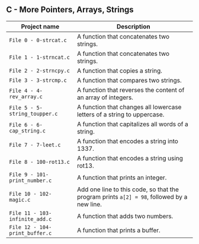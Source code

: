 ## C - More Pointers, Arrays, Strings

| Project name | Description |
| ------------ | ----------- |
| `File 0 - 0-strcat.c` | A function that concatenates two strings. |
| `File 1 - 1-strncat.c` | A function that concatenates two strings. |
| `File 2 - 2-strncpy.c` | A function that copies a string. |
| `File 3 - 3-strcmp.c` | A function that compares two strings. |
| `File 4 - 4-rev_array.c` | A function that reverses the content of an array of integers. |
| `File 5 - 5-string_toupper.c` | A function that changes all lowercase letters of a string to uppercase. |
| `File 6 - 6-cap_string.c` | A function that capitalizes all words of a string. |
| `File 7 - 7-leet.c` | A function that encodes a string into 1337. |
| `File 8 - 100-rot13.c` | A function that encodes a string using rot13. |
| `File 9 - 101-print_number.c` | A function that prints an integer. |
| `File 10 - 102-magic.c` | Add one line to this code, so that the program prints `a[2] = 98`, followed by a new line. |
| `File 11 - 103-infinite_add.c` | A function that adds two numbers. |
| `File 12 - 104-print_buffer.c` | A function that prints a buffer. |
